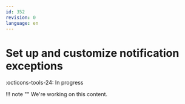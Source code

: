 ```yaml
---
id: 352
revision: 0
language: en
---
```


# Set up and customize notification exceptions

:octicons-tools-24: In progress

!!! note ""
We're working on this content.
